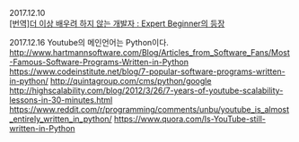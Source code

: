 2017.12.10   
[[번역]더 이상 배우려 하지 않는 개발자 : Expert Beginner의 등장](https://medium.com/@jwyeom63/%EB%8D%94-%EC%9D%B4%EC%83%81-%EB%B0%B0%EC%9A%B0%EB%A0%A4-%ED%95%98%EC%A7%80-%EC%95%8A%EB%8A%94-%EA%B0%9C%EB%B0%9C%EC%9E%90-expert-beginner%EC%9D%98-%EB%93%B1%EC%9E%A5-dd40c40aeedf)

2017.12.16
Youtube의 메인언어는 Python이다.
http://www.hartmannsoftware.com/Blog/Articles_from_Software_Fans/Most-Famous-Software-Programs-Written-in-Python
https://www.codeinstitute.net/blog/7-popular-software-programs-written-in-python/
http://quintagroup.com/cms/python/google
http://highscalability.com/blog/2012/3/26/7-years-of-youtube-scalability-lessons-in-30-minutes.html
https://www.reddit.com/r/programming/comments/unbu/youtube_is_almost_entirely_written_in_python/
https://www.quora.com/Is-YouTube-still-written-in-Python
